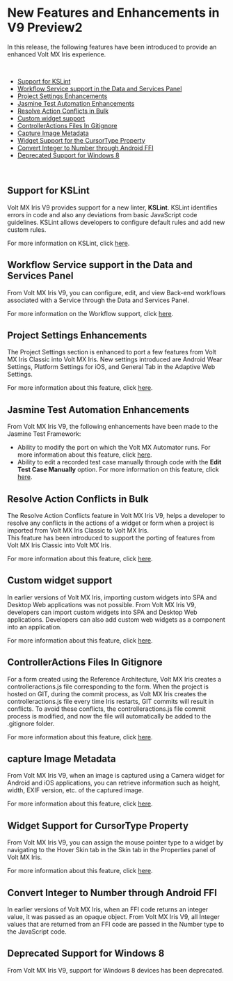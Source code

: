                          

New Features and Enhancements in V9 Preview2
============================================

In this release, the following features have been introduced to provide an enhanced Volt MX Iris experience.

 

*   [Support for KSLint](#support-for-kslint)
*   [Workflow Service support in the Data and Services Panel](#workflow-service-support-in-the-data-and-services-panel)
*   [Project Settings Enhancements](#project-settings-enhancements)
*   [Jasmine Test Automation Enhancements](#jasmine-test-automation-enhancements)
*   [Resolve Action Conflicts in Bulk](#resolve-action-conflicts-in-bulk)
*   [Custom widget support](#custom-widget-support)
*   [ControllerActions Files In Gitignore](#controlleractions-files-in-gitignore)
*   [Capture Image Metadata](#capture-image-metadata)
*   [Widget Support for the CursorType Property](#widget-support-for-cursortype-property)
*   [Convert Integer to Number through Android FFI](#convert-integer-to-number-through-android-ffi)
*   [Deprecated Support for Windows 8](#deprecated-support-for-windows-8)

 

Support for KSLint
------------------

Volt MX  Iris V9 provides support for a new linter, **KSLint**. KSLint identifies errors in code and also any deviations from basic JavaScript code guidelines. KSLint allows developers to configure default rules and add new custom rules.

For more information on KSLint, click [here](../../../Iris/iris_user_guide/Content/KSLint.md).

Workflow Service support in the Data and Services Panel
-------------------------------------------------------

From Volt MX Iris V9, you can configure, edit, and view Back-end workflows associated with a Service through the Data and Services Panel.

For more information on the Workflow support, click [here](../../../Iris/iris_user_guide/Content/DataPanel.md#create-a-backend-workflow-service).

Project Settings Enhancements
-----------------------------

The Project Settings section is enhanced to port a few features from Volt MX Iris Classic into Volt MX Iris. New settings introduced are Android Wear Settings, Platform Settings for iOS, and General Tab in the Adaptive Web Settings.

For more information about this feature, click [here](../../../Iris/iris_user_guide/Content/Project_Properties_in_VoltMX_Iris.md).

Jasmine Test Automation Enhancements
------------------------------------

From Volt MX Iris V9, the following enhancements have been made to the Jasmine Test Framework:

*   Ability to modify the port on which the Volt MX Automator runs. For more information about this feature, click [here](../../../Iris/iris_user_guide/Content/TestAutomation.md#FAQConnect).
*   Ability to edit a recorded test case manually through code with the **Edit Test Case Manually** option. For more information on this feature, click [here](../../../Iris/iris_user_guide/Content/TestAutomation.md#edit-a-test-case-manually).

Resolve Action Conflicts in Bulk
--------------------------------

The Resolve Action Conflicts feature in Volt MX Iris V9, helps a developer to resolve any conflicts in the actions of a widget or form when a project is imported from Volt MX Iris Classic to Volt MX Iris.  
This feature has been introduced to support the porting of features from Volt MX Iris Classic into Volt MX Iris.

For more information about this feature, click [here](../../../Iris/iris_user_guide/Content/ImportVoltMXIrisClassicProject.md#resolve-conflicts-between-developer-and-designer-actions).

Custom widget support
---------------------

In earlier versions of Volt MX Iris, importing custom widgets into SPA and Desktop Web applications was not possible. From Volt MX Iris V9, developers can import custom widgets into SPA and Desktop Web applications. Developers can also add custom web widgets as a component into an application.

For more information about this feature, click [here](../../../Iris/iris_user_guide/Content/SPA_Custom_Widget.md).

ControllerActions Files In Gitignore
------------------------------------

For a form created using the Reference Architecture, Volt MX Iris creates a controlleractions.js file corresponding to the form. When the project is hosted on GIT, during the commit process, as Volt MX Iris creates the controlleractions.js file every time Iris restarts, GIT commits will result in conflicts. To avoid these conflicts, the controlleractions.js file commit process is modified, and now the file will automatically be added to the .gitignore folder.

For more information about this feature, click [here](../../../Iris/voltmx_ref_arch_api/Content/VoltMX_Reference_Architecture_Features.md#components-and-reference-architecture).

capture Image Metadata
----------------------

From Volt MX Iris V9, when an image is captured using a Camera widget for Android and iOS applications, you can retrieve information such as height, width, EXIF version, etc. of the captured image.

For more information about this feature, click [here](../../../Iris/iris_widget_prog_guide/Content/Camera_Events.md).

Widget Support for CursorType Property
--------------------------------------

From Volt MX Iris V9, you can assign the mouse pointer type to a widget by navigating to the Hover Skin tab in the Skin tab in the Properties panel of Volt MX Iris.

For more information about this feature, click [here](../../../Iris/iris_widget_prog_guide/Content/Button_Properties.md).

Convert Integer to Number through Android FFI
---------------------------------------------

In earlier versions of Volt MX Iris, when an FFI code returns an integer value, it was passed as an opaque object. From Volt MX Iris V9, all Integer values that are returned from an FFI code are passed in the Number type to the JavaScript code.

Deprecated Support for Windows 8
--------------------------------

From Volt MX Iris V9, support for Windows 8 devices has been deprecated.
